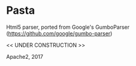 # Pasta
Html5 parser, ported from Google's GumboParser (https://github.com/google/gumbo-parser)

<< UNDER CONSTRUCTION >>

Apache2, 2017

